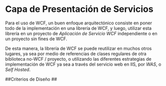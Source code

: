 Capa de Presentación de Servicios
=================================
Para el uso de WCF, un buen enfoque arquitectónico consiste en poner todo de la implementación en una librería de WCF, y luego, utilizar esta librería en un proyecto de *Aplicación de Servicio WCF* independiente o en un proyecto sin fines de WCF. 

De esta manera, la librería de WCF se puede reutilizar en muchos otros lugares, ya sea por medio de referencias de clases regulares de otra biblioteca no-WCF / proyecto, o utilizando las diferentes estrategias de implementación de WCF ya sea a través del servicio web en IIS, por *WAS*, o *Self Hosted*.

##Criterios de Diseño ##

